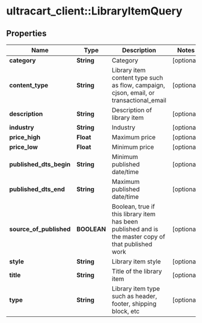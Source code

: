 # ultracart_client::LibraryItemQuery

## Properties
Name | Type | Description | Notes
------------ | ------------- | ------------- | -------------
**category** | **String** | Category | [optional] 
**content_type** | **String** | Library item content type such as flow, campaign, cjson, email, or transactional_email | [optional] 
**description** | **String** | Description of library item | [optional] 
**industry** | **String** | Industry | [optional] 
**price_high** | **Float** | Maximum price | [optional] 
**price_low** | **Float** | Minimum price | [optional] 
**published_dts_begin** | **String** | Minimum published date/time | [optional] 
**published_dts_end** | **String** | Maximum published date/time | [optional] 
**source_of_published** | **BOOLEAN** | Boolean, true if this library item has been published and is the master copy of that published work | [optional] 
**style** | **String** | Library item style | [optional] 
**title** | **String** | Title of the library item | [optional] 
**type** | **String** | Library item type such as header, footer, shipping block, etc | [optional] 


